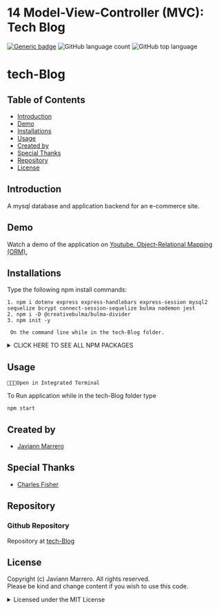 # 14 Model-View-Controller (MVC): Tech Blog
[![Generic badge](https://img.shields.io/badge/license-MIT-<COLOR>.svg)](#license)
![GitHub language count](https://img.shields.io/github/languages/count/javiistacks/tech-Blog)
![GitHub top language](https://img.shields.io/github/languages/top/javiistacks/tech-Blog)

# tech-Blog

## Table of Contents
* [Introduction](#introduction)
* [Demo](#demo)
* [Installations](#installations)
* [Usage](#usage)
* [Created by](#created-by)
* [Special Thanks](#special-thanks)
* [Repository](#repository)
* [License](#license)


## Introduction
A mysql database and application backend for an e-commerce site. 


## Demo
Watch a demo of the application on [Youtube. Object-Relational Mapping (ORM).](https://www.youtube.com/watch?v=g1CUTYyp-LI)


## Installations
Type the following npm install commands: 
```
1. npm i dotenv express express-handlebars express-session mysql2 sequelize bcrypt connect-session-sequelize bulma nodemon jest
2. npm i -D @creativebulma/bulma-divider
3. npm init -y

 On the command line while in the tech-Blog folder.
```
<details><summary> CLICK HERE TO SEE ALL NPM PACKAGES</summary>

<blockquote>

* [npm](https://docs.npmjs.com/cli/v7/commands/npm-install)
  * npm is the package manager for the Node JavaScript platform. 

* [dotenv](https://www.npmjs.com/package/dotenv)
  * Enables the application to access environment variables.

* [express](https://www.npmjs.com/package/express)
  * Allows to dynamically render HTML Pages based on passing arguments to templates.

* [express-handlebars](https://www.npmjs.com/package/express-handlebars)
  * Sequelize is a promise-based Node.js ORM tool for MySQL.

* [express-session](https://www.npmjs.com/package/express-session)
  * Sequelize is a promise-based Node.js ORM tool for MySQL.
  
* [mysql2](https://www.npmjs.com/package/mysql2)
  * Enables the application to create a connection to the mysql database.
  
* [sequelize](https://www.npmjs.com/package/sequelize)
  * Sequelize is a promise-based Node.js ORM tool for MySQL.

* [bcrypt](https://www.npmjs.com/package/bcrypt)
  * Sequelize is a promise-based Node.js ORM tool for MySQL.

* [connect-session-sequelize](https://www.npmjs.com/package/sequelize)
  * Sequelize is a promise-based Node.js ORM tool for MySQL.

* [bulma](https://www.npmjs.com/package/bulma)
  * Sequelize is a promise-based Node.js ORM tool for MySQL.

* [@creativebulma/bulma-divider](https://www.npmjs.com/package/@creativebulma/bulma-divider)
  * Sequelize is a promise-based Node.js ORM tool for MySQL.

* [jest](https://www.npmjs.com/package/jest)
  * Sequelize is a promise-based Node.js ORM tool for MySQL.

* [nodemon](https://www.npmjs.com/package/nodemon)
  * Sequelize is a promise-based Node.js ORM tool for MySQL.
 
</blockquote>
</details>

## Usage

`👨🏽‍💻Open in Integrated Terminal`

To Run application while in the tech-Blog folder type 
```
npm start 
```

## Created by
* [Javiann Marrero](https://github.com/javiistacks)

## Special Thanks
* [Charles Fisher](https://github.com/cdfishe1)

## Repository
### Github Repository
Repository at [tech-Blog](https://github.com/javiistacks/tech-Blog)


## License

Copyright (c) Javiann Marrero. All rights reserved.<br>
Please be kind and change content if you wish to use this code.

<details><summary>Licensed under the MIT License</summary>

Copyright (c) 2021 - present | Javiann Marrero

<blockquote>
Permission is hereby granted, free of charge, to any person obtaining a copy
of this software and associated documentation files (the "Software"), to deal
in the Software without restriction, including without limitation the rights
to use, copy, modify, merge, publish, distribute, sublicense, and/or sell
copies of the Software, and to permit persons to whom the Software is
furnished to do so, subject to the following conditions:

The above copyright notice and this permission notice shall be included in all
copies or substantial portions of the Software.

THE SOFTWARE IS PROVIDED "AS IS", WITHOUT WARRANTY OF ANY KIND, EXPRESS OR
IMPLIED, INCLUDING BUT NOT LIMITED TO THE WARRANTIES OF MERCHANTABILITY,
FITNESS FOR A PARTICULAR PURPOSE AND NONINFRINGEMENT. IN NO EVENT SHALL THE
AUTHORS OR COPYRIGHT HOLDERS BE LIABLE FOR ANY CLAIM, DAMAGES OR OTHER
LIABILITY, WHETHER IN AN ACTION OF CONTRACT, TORT OR OTHERWISE, ARISING FROM,
OUT OF OR IN CONNECTION WITH THE SOFTWARE OR THE USE OR OTHER DEALINGS IN THE
SOFTWARE.
</blockquote>
</details>
